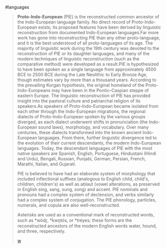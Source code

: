 #languages 

> **Proto-Indo-European** (PIE) is the reconstructed common ancestor of the Indo-European language family. No direct record of Proto-Indo-European exists; its proposed features have been derived by linguistic reconstruction from documented Indo-European languages.Far more work has gone into reconstructing PIE than any other proto-language, and it is the best understood of all proto-languages of its age. The majority of linguistic work during the 19th century was devoted to the reconstruction of PIE or its daughter languages, and many of the modern techniques of linguistic reconstruction (such as the comparative method) were developed as a result.PIE is hypothesized to have been spoken as a single language from approximately 4500 BCE to 2500 BCE during the Late Neolithic to Early Bronze Age, though estimates vary by more than a thousand years. According to the prevailing Kurgan hypothesis, the original homeland of the Proto-Indo-Europeans may have been in the Pontic–Caspian steppe of eastern Europe. The linguistic reconstruction of PIE has provided insight into the pastoral culture and patriarchal religion of its speakers.As speakers of Proto-Indo-European became isolated from each other through the Indo-European migrations, the regional dialects of Proto-Indo-European spoken by the various groups diverged, as each dialect underwent shifts in pronunciation (the Indo-European sound laws), morphology, and vocabulary. Over many centuries, these dialects transformed into the known ancient Indo-European languages. From there, further linguistic divergence led to the evolution of their current descendants, the modern Indo-European languages. Today, the descendant languages of PIE with the most native speakers are Spanish, English, Portuguese, Hindustani (Hindi and Urdu), Bengali, Russian, Punjabi, German, Persian, French, Marathi, Italian, and Gujarati.
>
> PIE is believed to have had an elaborate system of morphology that included inflectional suffixes (analogous to English child, child's, children, children's) as well as ablaut (vowel alterations, as preserved in English sing, sang, sung, song) and accent. PIE nominals and pronouns had a complex system of declension, and verbs similarly had a complex system of conjugation. The PIE phonology, particles, numerals, and copula are also well-reconstructed.
>
> Asterisks are used as a conventional mark of reconstructed words, such as *wódr̥, *ḱwn̥tós, or *tréyes; these forms are the reconstructed ancestors of the modern English words water, hound, and three, respectively.
>
> [w](https://en.wikipedia.org/wiki/Proto-Indo-European%20language)